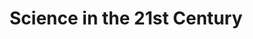 ---
dateStart: 2008-09-08
dateEnd: 2008-09-12
title: "Science in the 21st Century"
venue: "21st Century Science Maps Talk, Perimeter Institute"
organizer: Sabine Hossenfelder
credit:
city: Waterloo
state: Ontario
country: Canada
pdfLink:
venueImages:
 - sm: image01.sm.jpg
   lg: image01.lg.jpg
 - sm: image02.sm.jpg
   lg: image02.lg.jpg
 - sm: image03.sm.jpg
   lg: image03.lg.jpg
 - sm: image04.sm.jpg
   lg: image04.lg.jpg
 - sm: image05.sm.jpg
   lg: image05.lg.jpg
 - sm: image06.sm.jpg
   lg: image06.lg.jpg
 - sm: image07.sm.jpg
   lg: image07.lg.jpg
 - sm: image08.sm.jpg
   lg: image08.lg.jpg
---